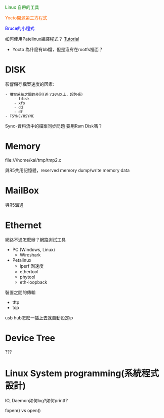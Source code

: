 <font color=#008000>Linux 自帶的工具</font>

<font color=#FF6600>Yocto開源第三方程式</font>

<font color=#0000FF>Bruce的小程式 </font>


如何使用Patelinux編譯程式？ [Tutorial](link)
- Yocto
為什麼有bb檔，但是沒有在rootfs裡面？
# DISK
影響儲存檔案速度的因素:

    - 檔案系統之間的差別(差了20%以上，超誇張)
        - fdisk
        - xfs
        - dd
        - df
    - FSYNC/OSYNC

Sync-資料流中的檔案同步問題
要用Ram Disk嗎？


# Memory
file:///home/kai/tmp/tmp2.c

與R5共用記憶體，reserved memory
dump/write memory data

# MailBox
與R5溝通

# Ethernet
網路不通怎麼辦？網路測試工具
- PC (Windows, Linux) 
    - Wireshark
- Petalinux
    - iperf 測速度
    - ethertool
    - phytool
    - eth-loopback

裝置之間的傳輸
- tftp
- tcp

usb hub怎麼一插上去就自動設定ip
# Device Tree
???
# Linux System programming(系統程式設計)
IO, Daemon如何log?如何printf? 

fopen() vs open()